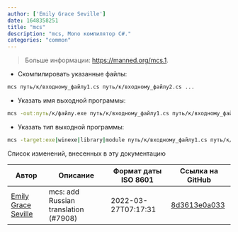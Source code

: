 ```yaml
---
author: ['Emily Grace Seville']
date: 1648358251
title: "mcs"
description: "mcs, Mono компилятор C#."
categories: "common"
---
```

> Больше информации: <https://manned.org/mcs.1>.

- Скомпилировать указанные файлы:

```bash
mcs путь/к/входному_файлу1.cs путь/к/входному_файлу2.cs ...
```

- Указать имя выходной программы:

```bash
mcs -out:путь/к/файлу.exe путь/к/входному_файлу1.cs путь/к/входному_файлу2.cs ...
```

- Указать тип выходной программы:

```bash
mcs -target:exe|winexe|library|module путь/к/входному_файлу1.cs путь/к/входному_файлу2.cs ...
```
Список изменений, внесенных в эту документацию


Автор | Описание | Формат даты ISO 8601 | Ссылка на GitHub
------|-----|-----|-----
[Emily Grace Seville](mailto:emilyseville7cf@gmail.com) | mcs: add Russian translation (#7908) | 2022-03-27T07:17:31 | [8d3613e0a033](https://github.com/tldr-pages/tldr/commit/8d3613e0a0337b99d66447e13d81c1fa22e00f90)

